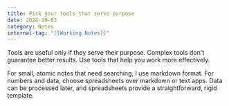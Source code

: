 ```yaml
---
title: Pick your tools that serve purpose
date: 2024-10-03
category: Notes
internal-tag: "[[Working Notes]]"
---
```

Tools are useful only if they serve their purpose. Complex tools don't guarantee better results. Use tools that help you work more effectively.

For small, atomic notes that need searching, I use markdown format. For numbers and data, choose spreadsheets over markdown or text apps. Data can be processed later, and spreadsheets provide a straightforward, rigid template.